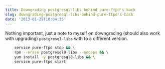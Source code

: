 ```yaml
---
title: Downgrading postgresql-libs behind pure-ftpd's back
slug: downgrading-postgresql-libs-behind-pure-ftpd's-back
date: '2013-01-29T10:04:35'
---
```


Nothing important, just a note to myself on downgrading (should also work with upgrading) `postgresql-libs` with to a different version.

```bash
    service pure-ftpd stop && \
    rpm --erase postgresql9-libs --nodeps && \
    yum install -y postgresql8-libs && \
    service pure-ftpd start
```

<!--more-->
